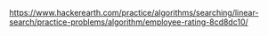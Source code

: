 https://www.hackerearth.com/practice/algorithms/searching/linear-search/practice-problems/algorithm/employee-rating-8cd8dc10/
